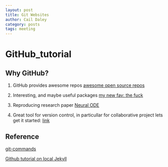 ```yaml
---
layout: post
title: Git Websites
author: Cail Daley
category: posts
tags: meeting
---
```


# GitHub_tutorial

## Why GitHub?

1. GitHub provides awesome repos
[awesome open source repos](https://github.com/topics/awesome)

2. Interesting, and maybe useful packages [my new fav: the fuck](https://github.com/nvbn/thefuck)

3. Reproducing research paper
[Neural ODE](https://github.com/rtqichen/torchdiffeq)

4. Great tool for version control, in particullar for collaborative project
lets get it started: [link](https://github.com/thehackerwithin/illinois/blob/master/git2.md)

## Reference

[git-commands](https://github.com/joshnh/Git-Commands)

[Github tutorial on local Jekyll](https://help.github.com/en/articles/setting-up-your-github-pages-site-locally-with-jekyll)
